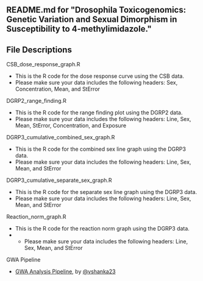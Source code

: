 
## README.md for "Drosophila Toxicogenomics: Genetic Variation and Sexual Dimorphism in Susceptibility to 4-methylimidazole."

## **File Descriptions**

CSB_dose_response_graph.R
- This is the R code for the dose response curve using the CSB data.
- Please make sure your data includes the following headers: Sex, Concentration, Mean, and StError

DGRP2_range_finding.R
- This is the R code for the range finding plot using the DGRP2 data.
- Please make sure your data includes the following headers: Line, Sex, Mean, StError, Concentration, and Exposure

DGRP3_cumulative_combined_sex_graph.R
- This is the R code for the combined sex line graph using the DGRP3 data.
- Please make sure your data includes the following headers: Line, Sex, Mean, and StError

DGRP3_cumulative_separate_sex_graph.R
- This is the R code for the separate sex line graph using the DGRP3 data.
- Please make sure your data includes the following headers: Line, Sex, Mean, and StError

Reaction_norm_graph.R
- This is the R code for the reaction norm graph using the DGRP3 data.
- - Please make sure your data includes the following headers: Line, Sex, Mean, and StError

GWA Pipeline
- [GWA Analysis Pipeline](https://github.com/vshanka23/dgrp_gwas_final), by [@vshanka23](https://github.com/vshanka23)
